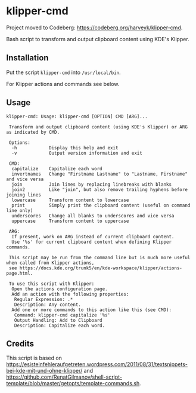 # klipper-cmd

Project moved to Codeberg: https://codeberg.org/harveyk/klipper-cmd.

Bash script to transform and output clipboard content using KDE's Klipper.

## Installation

Put the script `klipper-cmd` into `/usr/local/bin`.

For Klipper actions and commands see below.

## Usage

```
klipper-cmd: Usage: klipper-cmd [OPTION] CMD [ARG]...

 Transform and output clipboard content (using KDE's Klipper) or ARG as indicated by CMD.
 
 Options:
  -h            Display this help and exit
  -v            Output version information and exit
 
 CMD:
  capitalize    Capitalize each word
  invertnames   Change "Firstname Lastname" to "Lastname, Firstname" and vice versa
  join          Join lines by replacing linebreaks with blanks
  join2         Like "join", but also remove trailing hyphens before joining lines
  lowercase     Transform content to lowercase
  print         Simply print the clipboard content (useful on command line only)
  underscores   Change all blanks to underscores and vice versa
  uppercase     Transform content to uppercase
  
 ARG:
  If present, work on ARG instead of current clipboard content.
  Use '%s' for current clipboard content when defining Klipper commands.

 This script may be run from the command line but is much more useful when called from Klipper actions, 
 see https://docs.kde.org/trunk5/en/kde-workspace/klipper/actions-page.html.
 
 To use this script with Klipper:
  Open the actions configuration page.
  Add an action with the following properties:
   Regular Expression: .*
   Description: Any content.
  Add one or more commands to this action like this (see CMD):
   Command: klipper-cmd capitalize '%s' 
   Output Handling: Add to Clipboard
   Description: Capitalize each word.
```

## Credits

This script is based on https://esisteinfehleraufgetreten.wordpress.com/2011/08/31/textsnippets-bei-kde-mit-und-ohne-klipper/
and https://github.com/RenatGilmanov/shell-script-template/blob/master/getopts/template-commands.sh.
